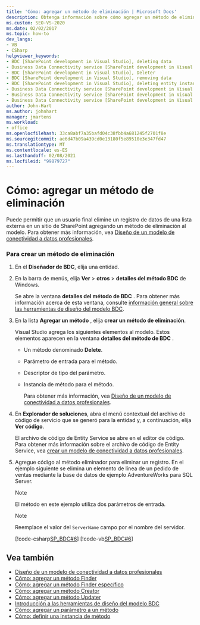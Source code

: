 ```yaml
---
title: 'Cómo: agregar un método de eliminación | Microsoft Docs'
description: Obtenga información sobre cómo agregar un método de eliminación en el diseñador de BDC de Visual Studio, de modo que un usuario final pueda eliminar un registro de datos de una lista externa en un sitio de SharePoint.
ms.custom: SEO-VS-2020
ms.date: 02/02/2017
ms.topic: how-to
dev_langs:
- VB
- CSharp
helpviewer_keywords:
- BDC [SharePoint development in Visual Studio], deleting data
- Business Data Connectivity service [SharePoint development in Visual Studio], Deleter
- BDC [SharePoint development in Visual Studio], Deleter
- BDC [SharePoint development in Visual Studio], removing data
- BDC [SharePoint development in Visual Studio], deleting entity instances
- Business Data Connectivity service [SharePoint development in Visual Studio], deleting entity instances
- Business Data Connectivity service [SharePoint development in Visual Studio], deleting data
- Business Data Connectivity service [SharePoint development in Visual Studio], removing data
author: John-Hart
ms.author: johnhart
manager: jmartens
ms.workload:
- office
ms.openlocfilehash: 33ca8abf7a35bafd04c38fbb4a681245f2701f8e
ms.sourcegitcommit: ae6d47b09a439cd0e13180f5e89510e3e347fd47
ms.translationtype: MT
ms.contentlocale: es-ES
ms.lasthandoff: 02/08/2021
ms.locfileid: "99879727"
---
```

# <a name="how-to-add-a-deleter-method"></a>Cómo: agregar un método de eliminación
  Puede permitir que un usuario final elimine un registro de datos de una lista externa en un sitio de SharePoint agregando un método de eliminación al modelo. Para obtener más información, vea [Diseño de un modelo de conectividad a datos profesionales](../sharepoint/designing-a-business-data-connectivity-model.md).

### <a name="to-create-a-deleter-method"></a>Para crear un método de eliminación

1. En el **Diseñador de BDC**, elija una entidad.

2. En la barra de menús, elija **Ver**  >  **otros**  >  **detalles del método BDC** de Windows.

    Se abre la ventana **detalles del método de BDC** . Para obtener más información acerca de esta ventana, consulte [información general sobre las herramientas de diseño del modelo BDC](../sharepoint/bdc-model-design-tools-overview.md).

3. En la lista **Agregar un método** , elija **crear un método de eliminación**.

    Visual Studio agrega los siguientes elementos al modelo. Estos elementos aparecen en la ventana **detalles del método de BDC** .

   - Un método denominado **Delete**.

   - Parámetro de entrada para el método.

   - Descriptor de tipo del parámetro.

   - Instancia de método para el método.

     Para obtener más información, vea [Diseño de un modelo de conectividad a datos profesionales](../sharepoint/designing-a-business-data-connectivity-model.md).

4. En **Explorador de soluciones**, abra el menú contextual del archivo de código de servicio que se generó para la entidad y, a continuación, elija **Ver código**.

    El archivo de código de Entity Service se abre en el editor de código. Para obtener más información sobre el archivo de código de Entity Service, vea [crear un modelo de conectividad a datos profesionales](../sharepoint/creating-a-business-data-connectivity-model.md).

5. Agregue código al método eliminador para eliminar un registro. En el ejemplo siguiente se elimina un elemento de línea de un pedido de ventas mediante la base de datos de ejemplo AdventureWorks para SQL Server.

   > [!NOTE]
   > El método en este ejemplo utiliza dos parámetros de entrada.

   > [!NOTE]
   > Reemplace el valor del `ServerName` campo por el nombre del servidor.

    [!code-csharp[SP_BDC#6](../sharepoint/codesnippet/CSharp/SP_BDC/bdcmodel1/salesorderdetailservice.cs#6)]
    [!code-vb[SP_BDC#6](../sharepoint/codesnippet/VisualBasic/sp_bdc/bdcmodel1/salesorderdetailservice.vb#6)]

## <a name="see-also"></a>Vea también
- [Diseño de un modelo de conectividad a datos profesionales](../sharepoint/designing-a-business-data-connectivity-model.md)
- [Cómo: agregar un método Finder](../sharepoint/how-to-add-a-finder-method.md)
- [Cómo: agregar un método Finder específico](../sharepoint/how-to-add-a-specific-finder-method.md)
- [Cómo: agregar un método Creator](../sharepoint/how-to-add-a-creator-method.md)
- [Cómo: agregar un método Updater](../sharepoint/how-to-add-an-updater-method.md)
- [Introducción a las herramientas de diseño del modelo BDC](../sharepoint/bdc-model-design-tools-overview.md)
- [Cómo: agregar un parámetro a un método](../sharepoint/how-to-add-a-parameter-to-a-method.md)
- [Cómo: definir una instancia de método](../sharepoint/how-to-define-a-method-instance.md)
